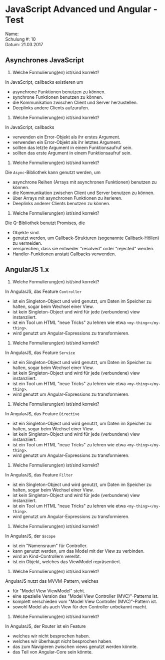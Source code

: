 JavaScript Advanced und Angular - Test
======================================
  
  
Name:   
Schulung #: 10  
Datum: 21.03.2017  


Asynchrones JavaScript
----------------------

1. Welche Formulierung(en) ist/sind korrekt?

  In JavaScript, callbacks existieren um
  * asynchrone Funktionen benutzen zu können.
  * synchrone Funktionen benutzen zu können.
  * die Kommunikation zwischen Client und Server herzustellen.
  * Deeplinks andere Clients aufzurufen.
  
1. Welche Formulierung(en) ist/sind korrekt?

  In JavaScript, callbacks
  * verwenden ein Error-Objekt als ihr erstes Argument.
  * verwenden ein Error-Objekt als ihr letztes Argument.
  * sollten das letzte Argument in einem Funktionsaufruf sein. 
  * sollten das erste Argument in einem Funktionsaufruf sein. 
  
1. Welche Formulierung(en) ist/sind korrekt?

  Die `Async`-Bibliothek kann genutzt werden, um
  * asynchrone Reihen (Arrays mit asynchronen Funktionen) benutzen zu können.
  * die Kommunikation zwischen Client und Server benutzen zu können.
  * über Arrays mit asynchronen Funktionen zu iterieren.
  * Deeplinks anderer Clients benutzen zu können.
  
1. Welche Formulierung(en) ist/sind korrekt?

  Die Q-Bibliothek benutzt Promises, die
  * Objekte sind.
  * genutzt werden, um Callback-Strukturen (sogenannte Callback-Höllen) zu vermeiden.
  * versprechen, dass sie entweder "resolved" order "rejected" werden.
  * Handler-Funktionen anstatt Callbacks verwenden.
  

AngularJS 1.x
-------------

1. Welche Formulierung(en) ist/sind korrekt?

  In AngularJS, das Feature `Controller`
  * ist ein Singleton-Object und wird genutzt, um Daten im Speicher zu halten, sogar beim Wechsel einer View.
  * ist kein Singleton-Object und wird für jede (verbundene) view instanziiert.
  * ist ein Tool um HTML "neue Tricks" zu lehren wie etwa `<my-thing></my-thing>`.
  * wird genutzt um Angular-Expressions zu transformieren.

1. Welche Formulierung(en) ist/sind korrekt?

  In AngularJS, das Feature `Service`
  * ist ein Singleton-Object und wird genutzt, um Daten im Speicher zu halten, sogar beim Wechsel einer View.
  * ist kein Singleton-Object und wird für jede (verbundene) view instanziiert.
  * ist ein Tool um HTML "neue Tricks" zu lehren wie etwa `<my-thing></my-thing>`.
  * wird genutzt um Angular-Expressions zu transformieren.

1. Welche Formulierung(en) ist/sind korrekt?

  In AngularJS, das Feature `Directive`
  * ist ein Singleton-Object und wird genutzt, um Daten im Speicher zu halten, sogar beim Wechsel einer View.
  * ist kein Singleton-Object und wird für jede (verbundene) view instanziiert.
  * ist ein Tool um HTML "neue Tricks" zu lehren wie etwa `<my-thing></my-thing>`.
  * wird genutzt um Angular-Expressions zu transformieren.

1. Welche Formulierung(en) ist/sind korrekt?

  In AngularJS, das Feature `Filter`
  * ist ein Singleton-Object und wird genutzt, um Daten im Speicher zu halten, sogar beim Wechsel einer View.
  * ist kein Singleton-Object und wird für jede (verbundene) view instanziiert.
  * ist ein Tool um HTML "neue Tricks" zu lehren wie etwa `<my-thing></my-thing>`.
  * wird genutzt um Angular-Expressions zu transformieren.

1. Welche Formulierung(en) ist/sind korrekt?

  In AngularJS, der `$scope`
  * ist ein "Namensraum" für Controller.
  * kann genutzt werden, um das Model mit der View zu verbinden.
  * wird an Kind-Controllern vererbt.
  * ist ein Objekt, welches das ViewModel repräsentiert.

1. Welche Formulierung(en) ist/sind korrekt?

  AngularJS nutzt das MVVM-Pattern, welches
  * für "Model View ViewModel" steht.
  * eine spezielle Version des "Model View Controller (MVC)"-Patterns ist.
  * komplett verschieden vom "Model View Controller (MVC)"-Pattern ist.
  * sowohl Model als auch View für den Controller unbekannt macht.

1. Welche Formulierung(en) ist/sind korrekt?

  In AngularJS, der Router ist ein Feature
  * welches wir nicht besprochen haben.
  * welches wir überhaupt nicht besprochen haben.
  * das zum Navigieren zwischen views genutzt werden könnte.
  * das Teil von Angular-Core sein könnte.
